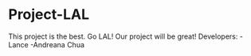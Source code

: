 # Project-LAL
This project is the best. Go LAL!
Our project will be great!
Developers:
-Lance
-Andreana Chua
